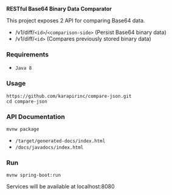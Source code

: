 **RESTful Base64 Binary Data Comparator**

This project exposes 2 API for comparing Base64 data.

* /v1/diff/`<id>`/`<comparison-side>` (Persist Base64 binary data)
* /v1/diff/`<id>` (Compares previously stored binary data)

### Requirements
  * `Java 8` 

### Usage 
    
    https://github.com/karapirinc/compare-json.git
    cd compare-json
    
### API Documentation

    mvnw package
  * `/target/generated-docs/index.html`
  * `/docs/javadocs/index.html`

### Run

    mvnw spring-boot:run
    
Services will be available at localhost:8080


